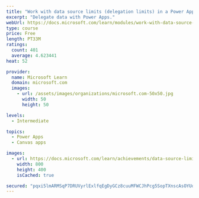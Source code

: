 ```yaml
---
title: "Work with data source limits (delegation limits) in a Power Apps canvas app"
excerpt: "Delegate data with Power Apps."
webUrl: https://docs.microsoft.com/learn/modules/work-with-data-source-limits-powerapps-canvas-app/
type: course
price: Free
length: PT33M
ratings:
  count: 401
  average: 4.623441
heat: 52

provider:
  name: Microsoft Learn
  domain: microsoft.com
  images:
    - url: /assets/images/organizations/microsoft.com-50x50.jpg
      width: 50
      height: 50

levels:
  - Intermediate

topics:
  - Power Apps
  - Canvas apps

images:
  - url: https://docs.microsoft.com/learn/achievements/data-source-limits-social.png
    width: 800
    height: 400
    isCached: true

secured: "pqxi5lmARMSqP7DRUVyrlExlfqEgDyGCz8cuuMFWCJhPcg5SopTXnscAsOYUdkHbn+298Ds4qr94S3zYVzd1Vtecj5SczF49lafAq7cHzeB9CfZo6mpKJqzCCdmIM+k8p4hPk62+bbmt1CDa2vwZCWEcvqIbfcfb21CUlOQFeICvisLB1YKev5kZuWsy2J8Vx3Pm7+k6DdwHHKZRJ4lwvexSm/dO8wa41lnuVyE0U8ZbYAWinSUmT5tEc998736Gge/KUvsq8dM6aMWlqsscJHiJmy7u5s3rJScXBLiqrIpbPyNElTkCOKYsevRplAj4C3yP1dtvvPRYaUe26va2Z4Qm3rk8mJ/vkmtuqEHSvF0kh+Ou5FdbeWnFKJbiJslEpJ80r/K7/BrBJlPEs7ZCkQqMr1flvIs/Xqp20oHdIQQ=;vDfV1tvL/fjvKa6oSmbZDw=="
---
```


